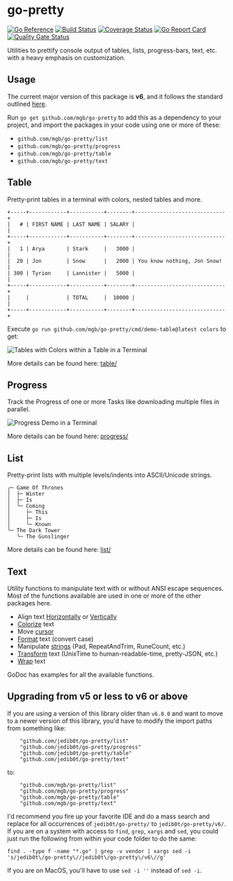 # go-pretty

[![Go Reference](https://pkg.go.dev/badge/github.com/mgb/go-pretty.svg)](https://pkg.go.dev/github.com/mgb/go-pretty)
[![Build Status](https://github.com/jedib0t/go-pretty/workflows/CI/badge.svg?branch=main)](https://github.com/jedib0t/go-pretty/actions?query=workflow%3ACI+event%3Apush+branch%3Amain)
[![Coverage Status](https://coveralls.io/repos/github/jedib0t/go-pretty/badge.svg?branch=main)](https://coveralls.io/github/jedib0t/go-pretty?branch=main)
[![Go Report Card](https://goreportcard.com/badge/github.com/mgb/go-pretty)](https://goreportcard.com/report/github.com/mgb/go-pretty)
[![Quality Gate Status](https://sonarcloud.io/api/project_badges/measure?project=jedib0t_go-pretty&metric=alert_status)](https://sonarcloud.io/dashboard?id=jedib0t_go-pretty)

Utilities to prettify console output of tables, lists, progress-bars, text, etc.
with a heavy emphasis on customization.

## Usage

The current major version of this package is __v6__, and it follows the standard
outlined [here](https://go.dev/doc/modules/version-numbers#major-version).

Run `go get github.com/mgb/go-pretty` to add this as a dependency to your
project, and import the packages in your code using one or more of these:
* `github.com/mgb/go-pretty/list`
* `github.com/mgb/go-pretty/progress`
* `github.com/mgb/go-pretty/table`
* `github.com/mgb/go-pretty/text`

## Table

Pretty-print tables in a terminal with colors, nested tables and more.

```
+-----+------------+-----------+--------+-----------------------------+
|   # | FIRST NAME | LAST NAME | SALARY |                             |
+-----+------------+-----------+--------+-----------------------------+
|   1 | Arya       | Stark     |   3000 |                             |
|  20 | Jon        | Snow      |   2000 | You know nothing, Jon Snow! |
| 300 | Tyrion     | Lannister |   5000 |                             |
+-----+------------+-----------+--------+-----------------------------+
|     |            | TOTAL     |  10000 |                             |
+-----+------------+-----------+--------+-----------------------------+
```

Execute `go run github.com/mgb/go-pretty/cmd/demo-table@latest colors` to get:

<img src="cmd/demo-table/demo-colors.png" alt="Tables with Colors within a Table in a Terminal"/>

More details can be found here: [table/](table)

## Progress

Track the Progress of one or more Tasks like downloading multiple files in
parallel.

<img src="progress/images/demo.gif" alt="Progress Demo in a Terminal"/>

More details can be found here: [progress/](progress)

## List

Pretty-print lists with multiple levels/indents into ASCII/Unicode strings.

```
╭─ Game Of Thrones
│  ├─ Winter
│  ├─ Is
│  ╰─ Coming
│     ├─ This
│     ├─ Is
│     ╰─ Known
╰─ The Dark Tower
   ╰─ The Gunslinger
```

More details can be found here: [list/](list)

## Text

Utility functions to manipulate text with or without ANSI escape sequences. Most
of the functions available are used in one or more of the other packages here.

   - Align text [Horizontally](text/align.go) or [Vertically](text/valign.go)
   - [Colorize](text/color.go) text
   - Move [cursor](text/cursor.go)
   - [Format](text/format.go) text (convert case)
   - Manipulate [strings](text/string.go) (Pad, RepeatAndTrim, RuneCount, etc.)
   - [Transform](text/transformer.go) text (UnixTime to human-readable-time, pretty-JSON, etc.)
   - [Wrap](text/wrap.go) text

GoDoc has examples for all the available functions.

## Upgrading from v5 or less to v6 or above

If you are using a version of this library older than `v6.0.0` and want to move
to a newer version of this library, you'd have to modify the import paths from
something like:
```golang
    "github.com/jedib0t/go-pretty/list"
    "github.com/jedib0t/go-pretty/progress"
    "github.com/jedib0t/go-pretty/table"
    "github.com/jedib0t/go-pretty/text"
```
to:
```golang
    "github.com/mgb/go-pretty/list"
    "github.com/mgb/go-pretty/progress"
    "github.com/mgb/go-pretty/table"
    "github.com/mgb/go-pretty/text"
```

I'd recommend you fire up your favorite IDE and do a mass search and replace for
all occurrences of `jedib0t/go-pretty/` to `jedib0t/go-pretty/v6/`. If you are
on a system with access to `find`, `grep`, `xargs` and `sed`, you could just run
the following from within your code folder to do the same:
```
find . -type f -name "*.go" | grep -v vendor | xargs sed -i 's/jedib0t\/go-pretty\//jedib0t\/go-pretty\/v6\//g'
```
If you are on MacOS, you'll have to use `sed -i ''` instead of `sed -i`.
